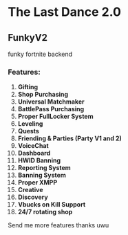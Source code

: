 # The Last Dance 2.0

## FunkyV2

funky fortnite backend

### Features:

1. **Gifting**
2. **Shop Purchasing**
3. **Universal Matchmaker**
4. **BattlePass Purchasing**
5. **Proper FullLocker System**
6. **Leveling**
7. **Quests**
8. **Friending & Parties (Party V1 and 2)**
9. **VoiceChat**
10. **Dashboard**
11. **HWID Banning**
12. **Reporting System**
13. **Banning System**
14. **Proper XMPP**
15. **Creative**
16. **Discovery**
17. **Vbucks on Kill Support**
18. **24/7 rotating shop**

Send me more features thanks uwu
